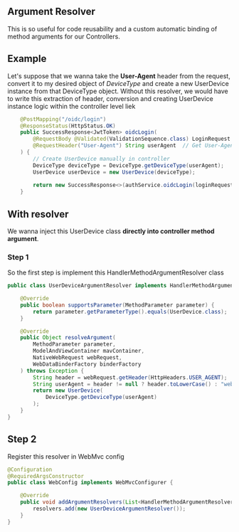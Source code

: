 ## Argument Resolver
This is so useful for code reusability and a custom automatic binding of method arguments for our Controllers.

## Example
Let's suppose that we wanna take the **User-Agent** header from the request, convert it to my desired object of *DeviceType* and create a new UserDevice instance from that DeviceType object.
Without this resolver, we would have to write this extraction of header, conversion and creating UserDevice instance logic within the controller level liek
```java
    @PostMapping("/oidc/login")
    @ResponseStatus(HttpStatus.OK)
    public SuccessResponse<JwtToken> oidcLogin(
        @RequestBody @Validated(ValidationSequence.class) LoginRequest loginRequest,
        @RequestHeader("User-Agent") String userAgent  // Get User-Agent directly
    ) {
        // Create UserDevice manually in controller
        DeviceType deviceType = DeviceType.getDeviceType(userAgent);
        UserDevice userDevice = new UserDevice(deviceType);
        
        return new SuccessResponse<>(authService.oidcLogin(loginRequest, userDevice.getDeviceType()));
    }
```

## With resolver
We wanna inject this UserDevice class **directly into controller method argument**.
### Step 1
So the first step is implement this HandlerMethodArgumentResolver class
```java
public class UserDeviceArgumentResolver implements HandlerMethodArgumentResolver {

    @Override
    public boolean supportsParameter(MethodParameter parameter) {
        return parameter.getParameterType().equals(UserDevice.class);
    }

    @Override
    public Object resolveArgument(
        MethodParameter parameter,
        ModelAndViewContainer mavContainer,
        NativeWebRequest webRequest,
        WebDataBinderFactory binderFactory
    ) throws Exception {
        String header = webRequest.getHeader(HttpHeaders.USER_AGENT);
        String userAgent = header != null ? header.toLowerCase() : "web";
        return new UserDevice(
            DeviceType.getDeviceType(userAgent)
        );
    }
}
```

## Step 2
Register this resolver in WebMvc config
```java
@Configuration
@RequiredArgsConstructor
public class WebConfig implements WebMvcConfigurer {

    @Override
    public void addArgumentResolvers(List<HandlerMethodArgumentResolver> resolvers) {
        resolvers.add(new UserDeviceArgumentResolver());
    }
}
```

